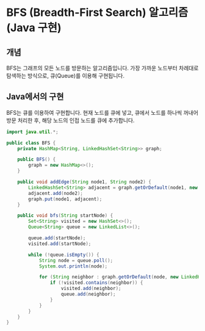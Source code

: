 # BFS (Breadth-First Search) 알고리즘 (Java 구현)

## 개념

BFS는 그래프의 모든 노드를 방문하는 알고리즘입니다. 가장 가까운 노드부터 차례대로 탐색하는 방식으로, 큐(Queue)를 이용해 구현됩니다.

## Java에서의 구현

BFS는 큐를 이용하여 구현합니다. 현재 노드를 큐에 넣고, 큐에서 노드를 하나씩 꺼내어 방문 처리한 후, 해당 노드의 인접 노드를 큐에 추가합니다.

```java
import java.util.*;

public class BFS {
    private HashMap<String, LinkedHashSet<String>> graph;

    public BFS() {
        graph = new HashMap<>();
    }

    public void addEdge(String node1, String node2) {
        LinkedHashSet<String> adjacent = graph.getOrDefault(node1, new LinkedHashSet<>());
        adjacent.add(node2);
        graph.put(node1, adjacent);
    }

    public void bfs(String startNode) {
        Set<String> visited = new HashSet<>();
        Queue<String> queue = new LinkedList<>();

        queue.add(startNode);
        visited.add(startNode);

        while (!queue.isEmpty()) {
            String node = queue.poll();
            System.out.println(node);

            for (String neighbor : graph.getOrDefault(node, new LinkedHashSet<>())) {
                if (!visited.contains(neighbor)) {
                    visited.add(neighbor);
                    queue.add(neighbor);
                }
            }
        }
    }
}
```

